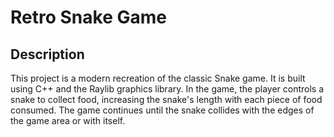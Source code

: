 # Retro Snake Game
## Description
This project is a modern recreation of the classic Snake game. 
It is built using C++ and the Raylib graphics library. 
In the game, the player controls a snake to collect food, increasing the snake's length with each piece of food consumed. The game continues until the snake collides with the edges of the game area or with itself.
